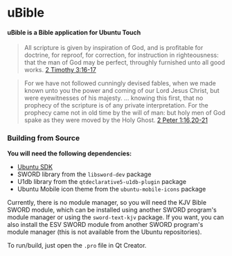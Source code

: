 uBible
======

#### uBible is a Bible application for Ubuntu Touch ####

> All scripture is given by inspiration of God, and is profitable for doctrine, for reproof, for correction, for instruction in righteousness: that the man of God may be perfect, throughly furnished unto all good works.
> [2 Timothy 3:16-17](http://www.biblegateway.com/passage/?search=2%20Timothy%203:16-17&version=KJV)

> For we have not followed cunningly devised fables, when we made known unto you the power and coming of our Lord Jesus Christ, but were eyewitnesses of his majesty. ... knowing this first, that no prophecy of the scripture is of any private interpretation. For the prophecy came not in old time by the will of man: but holy men of God spake as they were moved by the Holy Ghost.
> [2 Peter 1:16,20-21](http://www.biblegateway.com/passage/?search=2%20Peter%201:16-21&version=KJV)

### Building from Source

**You will need the following dependencies:**

* [Ubuntu SDK](http://developer.ubuntu.com/get-started/)
* SWORD library from the `libsword-dev` package
* U1db library from the `qtdeclarative5-u1db-plugin` package
* Ubuntu Mobile icon theme from the `ubuntu-mobile-icons` package

Currently, there is no module manager, so you will need the KJV Bible SWORD module, which can be installed using another SWORD program's module manager or using the `sword-text-kjv` package. If you want, you can also install the ESV SWORD module from another SWORD program's module manager (this is not available from the Ubuntu repositories).

To run/build, just open the `.pro` file in Qt Creator.
